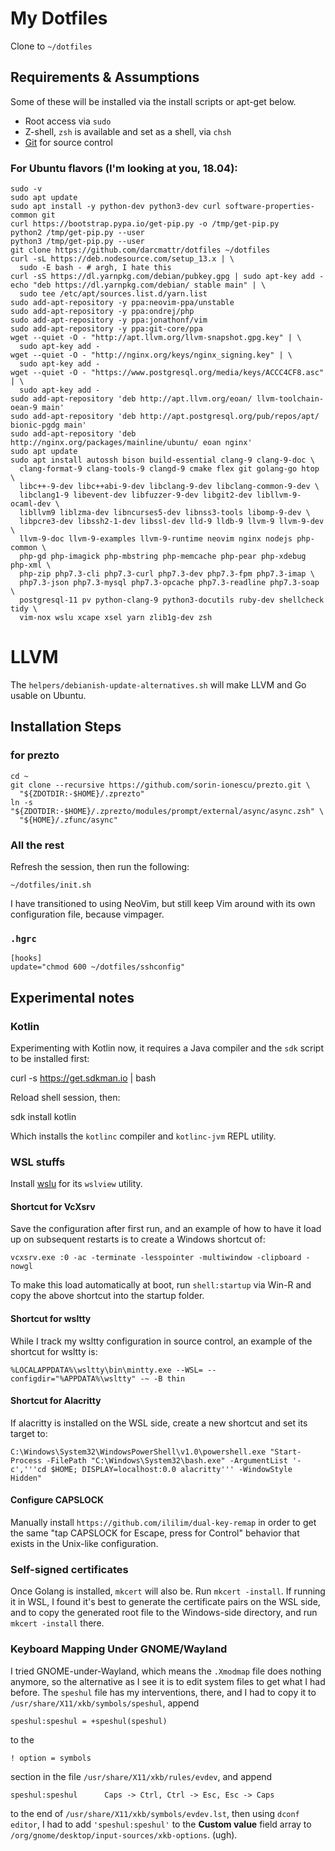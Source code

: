 # My Dotfiles

Clone to `~/dotfiles`

## Requirements & Assumptions

Some of these will be installed via the install scripts or apt-get below.

* Root access via `sudo`
* Z-shell, `zsh` is available and set as a shell, via `chsh`
* [Git][] for source control

### For Ubuntu flavors (I'm looking at you, 18.04):

    sudo -v
    sudo apt update
    sudo apt install -y python-dev python3-dev curl software-properties-common git
    curl https://bootstrap.pypa.io/get-pip.py -o /tmp/get-pip.py
    python2 /tmp/get-pip.py --user
    python3 /tmp/get-pip.py --user
    git clone https://github.com/darcmattr/dotfiles ~/dotfiles
    curl -sL https://deb.nodesource.com/setup_13.x | \
      sudo -E bash - # argh, I hate this
    curl -sS https://dl.yarnpkg.com/debian/pubkey.gpg | sudo apt-key add -
    echo "deb https://dl.yarnpkg.com/debian/ stable main" | \
      sudo tee /etc/apt/sources.list.d/yarn.list
    sudo add-apt-repository -y ppa:neovim-ppa/unstable
    sudo add-apt-repository -y ppa:ondrej/php
    sudo add-apt-repository -y ppa:jonathonf/vim
    sudo add-apt-repository -y ppa:git-core/ppa
    wget --quiet -O - "http://apt.llvm.org/llvm-snapshot.gpg.key" | \
      sudo apt-key add -
    wget --quiet -O - "http://nginx.org/keys/nginx_signing.key" | \
      sudo apt-key add -
    wget --quiet -O - "https://www.postgresql.org/media/keys/ACCC4CF8.asc" | \
      sudo apt-key add -
    sudo add-apt-repository 'deb http://apt.llvm.org/eoan/ llvm-toolchain-oean-9 main'
    sudo add-apt-repository 'deb http://apt.postgresql.org/pub/repos/apt/ bionic-pgdg main'
    sudo add-apt-repository 'deb http://nginx.org/packages/mainline/ubuntu/ eoan nginx'
    sudo apt update
    sudo apt install autossh bison build-essential clang-9 clang-9-doc \
      clang-format-9 clang-tools-9 clangd-9 cmake flex git golang-go htop \
      libc++-9-dev libc++abi-9-dev libclang-9-dev libclang-common-9-dev \
      libclang1-9 libevent-dev libfuzzer-9-dev libgit2-dev libllvm-9-ocaml-dev \
      libllvm9 liblzma-dev libncurses5-dev libnss3-tools libomp-9-dev \
      libpcre3-dev libssh2-1-dev libssl-dev lld-9 lldb-9 llvm-9 llvm-9-dev \
      llvm-9-doc llvm-9-examples llvm-9-runtime neovim nginx nodejs php-common \
      php-gd php-imagick php-mbstring php-memcache php-pear php-xdebug php-xml \
      php-zip php7.3-cli php7.3-curl php7.3-dev php7.3-fpm php7.3-imap \
      php7.3-json php7.3-mysql php7.3-opcache php7.3-readline php7.3-soap \
      postgresql-11 pv python-clang-9 python3-docutils ruby-dev shellcheck tidy \
      vim-nox wslu xcape xsel yarn zlib1g-dev zsh

# LLVM

The `helpers/debianish-update-alternatives.sh` will make LLVM and Go usable on
Ubuntu.

## Installation Steps

### for prezto

    cd ~
    git clone --recursive https://github.com/sorin-ionescu/prezto.git \
      "${ZDOTDIR:-$HOME}/.zprezto"
    ln -s "${ZDOTDIR:-$HOME}/.zprezto/modules/prompt/external/async/async.zsh" \
      "${HOME}/.zfunc/async"

### All the rest

Refresh the session, then run the following:

    ~/dotfiles/init.sh

I have transitioned to using NeoVim, but still keep Vim around with its own
configuration file, because vimpager.

### `.hgrc`

    [hooks]
    update="chmod 600 ~/dotfiles/sshconfig"

## Experimental notes

### Kotlin

Experimenting with Kotlin now, it requires a Java compiler and the `sdk` script
to be installed first:
  
  curl -s https://get.sdkman.io | bash
  
Reload shell session, then:

  sdk install kotlin

Which installs the `kotlinc` compiler and `kotlinc-jvm` REPL utility.

### WSL stuffs

Install [wslu](https://github.com/wslutilities/wslu) for its `wslview` utility.

#### Shortcut for VcXsrv

Save the configuration after first run, and an example of how to have it load up
on subsequent restarts is to create a Windows shortcut of:

    vcxsrv.exe :0 -ac -terminate -lesspointer -multiwindow -clipboard -nowgl

To make this load automatically at boot, run `shell:startup` via Win-R and copy
the above shortcut into the startup folder.

#### Shortcut for wsltty

While I track my wsltty configuration in source control, an example of the
shortcut for wsltty is:

    %LOCALAPPDATA%\wsltty\bin\mintty.exe --WSL= --configdir="%APPDATA%\wsltty" -~ -B thin

#### Shortcut for Alacritty

If alacritty is installed on the WSL side, create a new shortcut and set its
target to:

    C:\Windows\System32\WindowsPowerShell\v1.0\powershell.exe "Start-Process -FilePath "C:\Windows\System32\bash.exe" -ArgumentList '-c','''cd $HOME; DISPLAY=localhost:0.0 alacritty''' -WindowStyle Hidden"

#### Configure CAPSLOCK

Manually install `https://github.com/ililim/dual-key-remap` in order to get the
same "tap CAPSLOCK for Escape, press for Control" behavior that exists in the
Unix-like configuration. 

### Self-signed certificates

Once Golang is installed, `mkcert` will also be. Run `mkcert -install`. If
running it in WSL, I found it's best to generate the certificate pairs on the
WSL side, and to copy the generated root file to the Windows-side directory, and
run `mkcert -install` there.

### Keyboard Mapping Under GNOME/Wayland

I tried GNOME-under-Wayland, which means the `.Xmodmap` file does nothing
anymore, so the alternative as I see it is to edit system files to get what
I had before. The `speshul` file has my interventions, there, and I had to copy
it to `/usr/share/X11/xkb/symbols/speshul`, append

    speshul:speshul = +speshul(speshul)

to the

    ! option = symbols

section in the file `/usr/share/X11/xkb/rules/evdev`, and append

    speshul:speshul      Caps -> Ctrl, Ctrl -> Esc, Esc -> Caps

to the end of `/usr/share/X11/xkb/symbols/evdev.lst`, then using `dconf editor`,
I had to add `'speshul:speshul'` to the **Custom value** field array to
`/org/gnome/desktop/input-sources/xkb-options`. (ugh).

[Git]: http://git-scm.com
